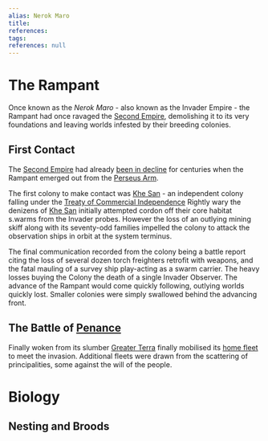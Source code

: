 ```yaml
---
alias: Nerok Maro
title:
references: 
tags:
references: null
---
```


# The Rampant

Once known as the *Nerok Maro* - also known as the Invader Empire - the Rampant had once ravaged the [Second Empire](../Organisation/second-empire.md), demolishing it to its very foundations and leaving worlds infested by their breeding colonies. 

## First Contact

The [Second Empire](second-empire.md) had already [been in decline](second-empire.md#Collapse) for centuries when the Rampant emerged out from the [Perseus Arm](galactic-features-and-local-quadrants.md#Perseus%20Arm).

The first colony to make contact was [Khe San](khe-san.md) - an independent colony falling under the [Treaty of Commercial Independence](second-empire.md#Treaty%20Planets) Rightly wary the denizens of [Khe San](khe-san.md) initially attempted cordon off their core habitat s.warms from the Invader probes. However the loss of an outlying mining skiff along with its seventy-odd families impelled the colony to attack the observation ships in orbit at the system terminus. 

The final communication recorded from the colony being a battle report citing the loss of several dozen torch freighters retrofit with weapons, and the fatal mauling of a survey ship play-acting as a swarm carrier. The heavy losses buying the Colony the death of a single Invader Observer. The advance of the Rampant would come quickly following, outlying worlds quickly lost. Smaller colonies were simply swallowed behind the advancing front.

## The Battle of [Penance](kurkut.md#Penance)

Finally woken from its slumber [Greater Terra](greater-terra.md) finally mobilised its [home fleet](terran-home-fleet.md) to meet the invasion. Additional fleets were drawn from the scattering of principalities, some against the will of the people.

# Biology

## Nesting and Broods
